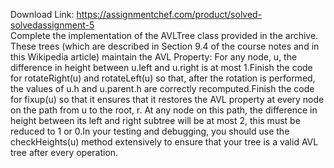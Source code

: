 Download Link: https://assignmentchef.com/product/solved-solvedassignment-5
<br>
Complete the implementation of the AVLTree class provided in the archive. These trees (which are described in Section 9.4 of the course notes and in this Wikipedia article) maintain the AVL Property: For any node, u, the difference in height between u.left and u.right is at most 1.Finish the code for rotateRight(u) and rotateLeft(u) so that, after the rotation is performed, the values of u.h and u.parent.h are correctly recomputed.Finish the code for fixup(u) so that it ensures that it restores the AVL property at every node on the path from u to the root, r. At any node on this path, the difference in height between its left and right subtree will be at most 2, this must be reduced to 1 or 0.In your testing and debugging, you should use the checkHeights(u) method extensively to ensure that your tree is a valid AVL tree after every operation.
